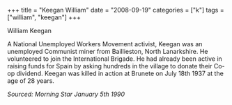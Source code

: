 +++
title = "Keegan William"
date = "2008-09-19"
categories = ["k"]
tags = ["william", "keegan"]
+++

William Keegan

A National Unemployed Workers Movement activist, Keegan was an unemployed Communist miner from Baillieston, North Lanarkshire. He volunteered to join the International Brigade. He had already been active in raising funds for Spain by asking hundreds in the village to donate their Co-op dividend. Keegan was killed in action at Brunete on July 18th 1937 at the age of 28 years.

_Sourced: Morning Star January 5th 1990_
